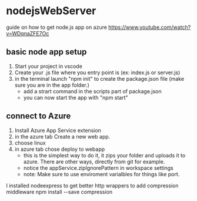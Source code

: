 # nodejsWebServer


guide on how to get node.js app on azure
https://www.youtube.com/watch?v=WDqnaZFE7Oc
## basic node app setup
1. Start your project in vscode
2. Create your .js file where you entry point is (ex: index.js or server.js)
3. in the terminal launch "npm init" to create the package.json file (make sure you are in the app folder.)
    * add a strart command in the scripts part of package.json
    * you can now start the app with "npm start"

## connect to Azure
1. Install Azure App Service extension
2. in the azure tab Create a new web app.
3. choose linux
4. in azure tab chose deploy to webapp
    * this is the simplest way to do it, it zips your folder and uploads it to azure. There are other ways, directly from git for example.
    * notice the appService.zipIgnorePattern in workspace settings
    * note: Make sure to use enviroment varialbles for things like port.


I installed nodeexpress to get better http wrappers
to add compression middleware npm install --save compression